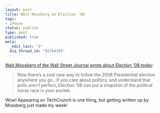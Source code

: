 ```yaml
--- 
layout: post
title: Walt Mossberg on Election '08
tags: 
- iPhone
status: publish
type: post
published: true
meta: 
  _edit_last: "2"
  dsq_thread_id: "91764355"
---
```

<a href="http://mossblog.allthingsd.com/20080913/follow-the-election-anywhere/">Walt Mossberg of the Wall Street Journal wrote about Election '08 today</a>:
<blockquote>Now there’s a cool new way to follow the 2008 Presidential election anywhere you go...If you care about politics, and understand that polls aren’t perfect, Election ‘08 can put a snapshot of the political horse race in your pocket.</blockquote>
Wow! Appearing on TechCrunch is one thing, but getting written up by Mossberg just made my week!
